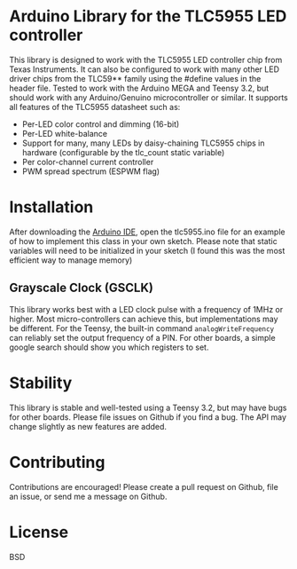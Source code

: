 # Arduino Library for the TLC5955 LED controller
This library is designed to work with the TLC5955 LED controller chip from Texas Instruments.
It can also be configured to work with many other LED driver chips from the TLC59** family
using the #define values in the header file. Tested to work with the Arduino MEGA and Teensy 3.2, but should work
with any Arduino/Genuino microcontroller or similar. It supports all features of the TLC5955 datasheet such as:
- Per-LED color control and dimming (16-bit)
- Per-LED white-balance
- Support for many, many LEDs by daisy-chaining TLC5955 chips in hardware (configurable by the tlc_count static variable)
- Per color-channel current controller
- PWM spread spectrum (ESPWM flag)

# Installation
After downloading the [Arduino IDE](http://www.arduino.cc/), open the tlc5955.ino file for an example of how to implement this class in your own sketch. Please note that static variables will need to be initialized in your sketch (I found this was the most efficient way to manage memory)

## Grayscale Clock (GSCLK)
This library works best with a LED clock pulse with a frequency of 1MHz or higher. Most micro-controllers can achieve this, but implementations may be different. For the Teensy, the built-in command ```analogWriteFrequency``` can reliably set the output frequency of a PIN. For other boards, a simple google search should show you which registers to set.

# Stability
This library is stable and well-tested using a Teensy 3.2, but may have bugs for other boards. Please file issues on Github if you find a bug. The API may change slightly as new features are added.

# Contributing
Contributions are encouraged! Please create a pull request on Github, file an issue, or send me a message on Github.

# License
BSD
